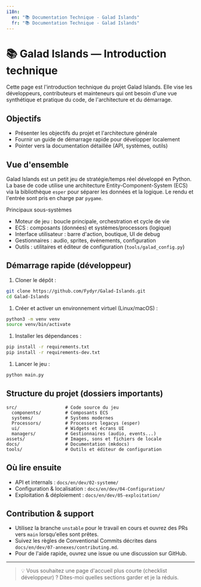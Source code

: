 ```yaml
---
i18n:
  en: "📚 Documentation Technique - Galad Islands"
  fr: "📚 Documentation Technique - Galad Islands"
---
```


# 📚 Galad Islands — Introduction technique

Cette page est l'introduction technique du projet Galad Islands. Elle vise les développeurs, contributeurs et mainteneurs qui ont besoin d'une vue synthétique et pratique du code, de l'architecture et du démarrage.

## Objectifs

- Présenter les objectifs du projet et l'architecture générale
- Fournir un guide de démarrage rapide pour développer localement
- Pointer vers la documentation détaillée (API, systèmes, outils)

## Vue d'ensemble

Galad Islands est un petit jeu de stratégie/temps réel développé en Python. La base de code utilise une architecture Entity-Component-System (ECS) via la bibliothèque `esper` pour séparer les données et la logique. Le rendu et l'entrée sont pris en charge par `pygame`.

Principaux sous-systèmes

- Moteur de jeu : boucle principale, orchestration et cycle de vie
- ECS : composants (données) et systèmes/processors (logique)
- Interface utilisateur : barre d'action, boutique, UI de debug
- Gestionnaires : audio, sprites, événements, configuration
- Outils : utilitaires et éditeur de configuration (`tools/galad_config.py`)

## Démarrage rapide (développeur)

1. Cloner le dépôt :

```bash
git clone https://github.com/Fydyr/Galad-Islands.git
cd Galad-Islands
```

1. Créer et activer un environnement virtuel (Linux/macOS) :

```bash
python3 -m venv venv
source venv/bin/activate
```

1. Installer les dépendances :

```bash
pip install -r requirements.txt
pip install -r requirements-dev.txt
```

1. Lancer le jeu :

```bash
python main.py
```

## Structure du projet (dossiers importants)

```text
src/                  # Code source du jeu
  components/         # Composants ECS
  systems/            # Systems modernes
  Processors/         # Processors legacys (esper)
  ui/                 # Widgets et écrans UI
  managers/           # Gestionnaires (audio, events...)
assets/               # Images, sons et fichiers de locale
docs/                 # Documentation (mkdocs)
tools/                # Outils et éditeur de configuration
```

## Où lire ensuite

- API et internals : `docs/en/dev/02-systeme/`
- Configuration & localisation : `docs/en/dev/04-Configuration/`
- Exploitation & déploiement : `docs/en/dev/05-exploitation/`

## Contribution & support

- Utilisez la branche `unstable` pour le travail en cours et ouvrez des PRs vers `main` lorsqu'elles sont prêtes.
- Suivez les règles de Conventional Commits décrites dans `docs/en/dev/07-annexes/contributing.md`.
- Pour de l'aide rapide, ouvrez une issue ou une discussion sur GitHub.

---

> 💡 Vous souhaitez une page d'accueil plus courte (checklist développeur) ? Dites-moi quelles sections garder et je la réduis.
